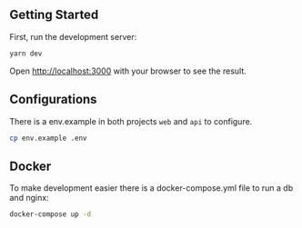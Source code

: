 ## Getting Started

First, run the development server:

```bash
yarn dev
```

Open [http://localhost:3000](http://localhost:3000) with your browser to see the result.


## Configurations

There is a env.example in both projects `web` and `api` to configure.


```bash
cp env.example .env
```

## Docker

To make development easier there is a docker-compose.yml file to run a db and nginx:

```bash
docker-compose up -d
```
